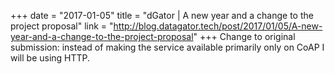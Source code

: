 +++
date = "2017-01-05"
title = "dGator | A new year and a change to the project proposal"
link = "http://blog.datagator.tech/post/2017/01/05/A-new-year-and-a-change-to-the-project-proposal"
+++
Change to original submission: instead of making the service available primarily only on CoAP I will be using HTTP.